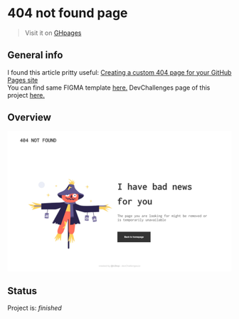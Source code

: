 # 404 not found page
> Visit it on [GHpages](https://ic3top.github.io/devChallenges/404-not-found-master/solution/src/)  

## General info
I found this article pritty useful: [Creating a custom 404 page for your GitHub Pages site](https://docs.github.com/en/github/working-with-github-pages/creating-a-custom-404-page-for-your-github-pages-site)  
You can find same FIGMA template [here.](https://www.figma.com/file/QeKWLNhB13zDjJzqR22TKE/404-page-challenge)
DevChallenges page of this project [here.](https://devchallenges.io/solutions/Pf6FWOxsp2RoJzJckcQX)


## Overview
![screenshot](./screenshots/demo.jpg)

## Status
Project is: _finished_